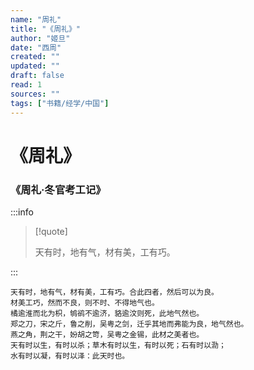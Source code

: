 ```yaml
---
name: "周礼"
title: "《周礼》"
author: "姬旦"
date: "西周"
created: ""
updated: ""
draft: false
read: 1
sources: ""
tags: ["书籍/经学/中国"]
---
```


# 《周礼》

### 《周礼·冬官考工记》

:::info

> [!quote]
>
> 天有时，地有气，材有美，工有巧。

:::

```
天有时，地有气，材有美，工有巧。合此四者，然后可以为良。
材美工巧，然而不良，则不时、不得地气也。
橘逾淮而北为枳，鸲鹆不逾济，貉逾汶则死，此地气然也。
郑之刀，宋之斤，鲁之削，吴粤之剑，迁乎其地而弗能为良，地气然也。
燕之角，荆之干，妢胡之笴，吴粤之金锡，此材之美者也。
天有时以生，有时以杀；草木有时以生，有时以死；石有时以泐；
水有时以凝，有时以泽：此天时也。
```
